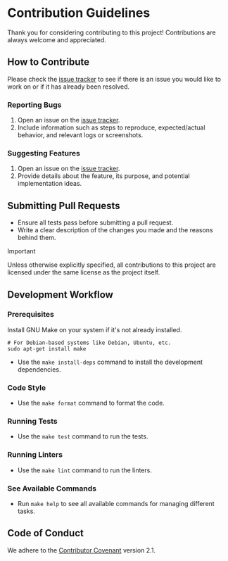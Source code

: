 # Contribution Guidelines

Thank you for considering contributing to this project!
Contributions are always welcome and appreciated.

## How to Contribute

Please check the [issue tracker](https://github.com/habedi/bptree/issues) to see if there is an issue you
would like to work on or if it has already been resolved.

### Reporting Bugs

1. Open an issue on the [issue tracker](https://github.com/habedi/bptree/issues).
2. Include information such as steps to reproduce, expected/actual behavior, and relevant logs or screenshots.

### Suggesting Features

1. Open an issue on the [issue tracker](https://github.com/habedi/bptree/issues).
2. Provide details about the feature, its purpose, and potential implementation ideas.

## Submitting Pull Requests

- Ensure all tests pass before submitting a pull request.
- Write a clear description of the changes you made and the reasons behind them.

> [!IMPORTANT]
> Unless otherwise explicitly specified, all contributions to this project are licensed under the same license as the
> project itself.

## Development Workflow

### Prerequisites

Install GNU Make on your system if it's not already installed.

```shell
# For Debian-based systems like Debian, Ubuntu, etc.
sudo apt-get install make
```

- Use the `make install-deps` command to install the development dependencies.

### Code Style

- Use the `make format` command to format the code.

### Running Tests

- Use the `make test` command to run the tests.

### Running Linters

- Use the `make lint` command to run the linters.

### See Available Commands

- Run `make help` to see all available commands for managing different tasks.

## Code of Conduct

We adhere to the [Contributor Covenant](https://www.contributor-covenant.org/version/2/1/code_of_conduct/) version 2.1.
